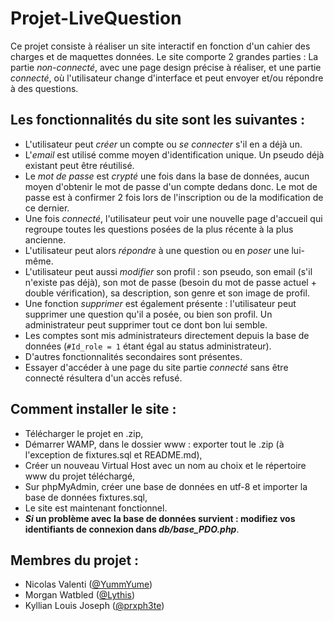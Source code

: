 # Projet-LiveQuestion
Ce projet consiste à réaliser un site interactif en fonction d'un cahier des charges et de maquettes données.
Le site comporte 2 grandes parties : La partie *non-connecté*, avec une page design précise à réaliser, et une partie *connecté*, où l'utilisateur change d'interface et peut envoyer et/ou répondre à des questions.

## Les fonctionnalités du site sont les suivantes :

- L'utilisateur peut *créer* un compte ou *se connecter* s'il en a déjà un.
- L'*email* est utilisé comme moyen d'identification unique. Un pseudo déjà existant peut être réutilisé.
- Le *mot de passe* est *crypté* une fois dans la base de données, aucun moyen d'obtenir le mot de passe d'un compte dedans donc. Le mot de passe est à confirmer 2 fois lors de l'inscription ou de la modification de ce dernier.
- Une fois *connecté*, l'utilisateur peut voir une nouvelle page d'accueil qui regroupe toutes les questions posées de la plus récente à la plus ancienne.
- L'utilisateur peut alors *répondre* à une question ou en *poser* une lui-même.
- L'utilisateur peut aussi *modifier* son profil : son pseudo, son email (s'il n'existe pas déjà), son mot de passe (besoin du mot de passe actuel + double vérification), sa description, son genre et son image de profil.
- Une fonction *supprimer* est également présente : l'utilisateur peut supprimer une question qu'il a posée, ou bien son profil. Un administrateur peut supprimer tout ce dont bon lui semble.
- Les comptes sont mis administrateurs directement depuis la base de données (```#Id_role = 1``` étant égal au status administrateur).
- D'autres fonctionnalités secondaires sont présentes.
- Essayer d'accéder à une page du site partie *connecté* sans être connecté résultera d'un accès refusé.

## Comment installer le site :

- Télécharger le projet en .zip,
- Démarrer WAMP, dans le dossier www : exporter tout le .zip (à l'exception de fixtures.sql et README.md),
- Créer un nouveau Virtual Host avec un nom au choix et le répertoire www du projet téléchargé,
- Sur phpMyAdmin, créer une base de données en utf-8 et importer la base de données fixtures.sql,
- Le site est maintenant fonctionnel.
- **_Si_ un problème avec la base de données survient : modifiez vos identifiants de connexion dans _db/base_PDO.php_**.

## Membres du projet :

- Nicolas Valenti ([@YummYume](https://github.com/YummYume))
- Morgan Watbled ([@Lythis](https://github.com/Lythis))
- Kyllian Louis Joseph ([@prxph3te](https://github.com/prxph3te))
